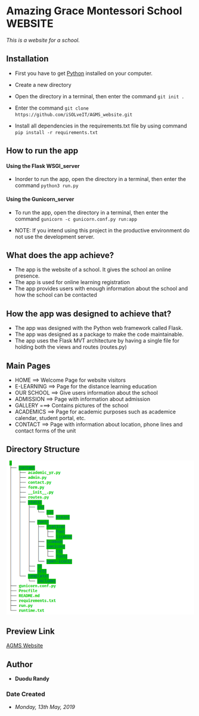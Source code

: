 # Amazing Grace Montessori School WEBSITE
*This is a website for a school.*

## Installation
* First you have to get [Python](https://www.python.org/) installed on your computer.

* Create a new directory
* Open the directory in a terminal, then enter the command `git init .`
* Enter the command `git clone https://github.com/iSOLveIT/AGMS_website.git`

* Install all dependencies in the requirements.txt file by using command `pip install -r requirements.txt`

## How to run the app
#### Using the Flask WSGI_server
* Inorder to run the app, open the directory in a terminal, then enter the command `python3 run.py` 

#### Using the Gunicorn_server
* To run the app, open the directory in a terminal, then enter the command `gunicorn -c gunicorn.conf.py run:app`

* NOTE: If you intend using this project in the productive environment do not use the development server.

## What does the app achieve?
* The app is the website of a school. It gives the school an online presence.
* The app is used for online learning registration
* The app provides users with enough information about the school and how the school can be contacted


## How the app was designed to achieve that?
* The app was designed with the Python web framework called Flask. 
* The app was designed as a package to make the code maintainable.
* The app uses the Flask MVT architecture by having a single file for holding both the views and routes (routes.py)

## Main Pages
* HOME ==> Welcome Page for website visitors
* E-LEARNING ==> Page for the distance learning education
* OUR SCHOOL ==> Give users information about the school
* ADMISSION ==> Page with information about admission
* GALLERY ===> Contains pictures of the school
* ACADEMICS ==> Page for academic purposes such as academice calendar, student portal, etc.
* CONTACT ==> Page with information about location, phone lines and contact forms of the unit


## Directory Structure
![Directory Structure](./content/static/agms_tree.png)

## Preview Link
[AGMS Website](http://agmschool.org)

## Author
* __Duodu Randy__

### Date Created
* _Monday, 13th May, 2019_